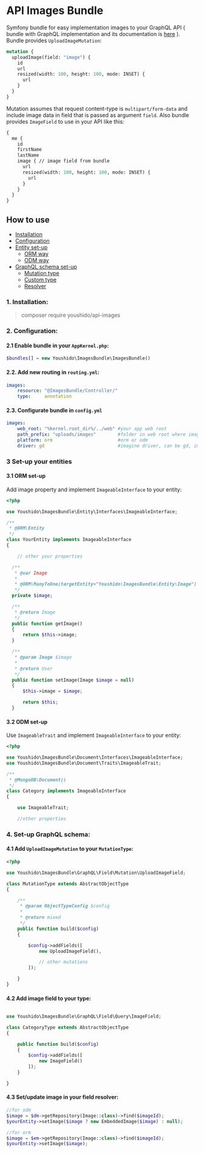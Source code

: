 # API Images Bundle

Symfony bundle for easy implementation images to your GraphQL API ( bundle with GraphQL implementation and its documentation is [here](https://github.com/Youshido/GraphQLBundle) ). Bundle provides `UploadImageMutation`:
``` graphql
mutation {
  uploadImage(field: "image") {
    id
    url
    resized(width: 100, height: 100, mode: INSET) {
      url
    }
  }
}

```

Mutation assumes that request content-type is `multipart/form-data` and include image data in field that is passed as argument `field`.
Also bundle provides `ImageField` to use in your API like this:
``` graphql
{
  me {
    id
    firstName
    lastName
    image { // image field from bundle
      url
      resized(width: 100, height: 100, mode: INSET) {
        url
      }
    }
  }
}

```

## How to use
* [Installation](#1-installation)
* [Configuration](#2-configuration)
* [Entity set-up](#3-set-up-your-entities)
  * [ORM way](#31-orm-set-up)
  * [ODM way](#31-odm-set-up)
* [GraphQL schema set-up](#4-set-up-graphql-schema)
  * [Mutation type](#41-add-uploadimagemutation-to-your-mutationtype)
  * [Custom type](#42-add-image-field-to-your-type)
  * [Resolver](#43-setupdate-image-in-your-field-resolver)

### 1. Installation:
> composer require youshido/api-images

### 2. Configuration:
#### 2.1 Enable bundle in your `AppKernel.php`:

``` php
$bundles[] = new Youshido\ImagesBundle\ImagesBundle()
```

#### 2.2. Add new routing in `routing.yml`:
``` yaml
images:
    resource: "@ImagesBundle/Controller/"
    type:     annotation

```

#### 2.3. Configurate bundle in `config.yml`
``` yaml
images:
    web_root: "%kernel.root_dir%/../web" #your app web root
    path_prefix: "uploads/images"        #folder in web root where images will be stored
    platform: orm                        #orm or odm
    driver: gd                           #imagine driver, can be gd, imagick or gmagick

```

### 3 Set-up your entities
#### 3.1 ORM set-up
Add image property and implement `ImageableInterface` to your entity:
```php
<?php

use Youshido\ImagesBundle\Entity\Interfaces\ImageableInterface;

/**
 * @ORM\Entity
 */
class YourEntity implements ImageableInterface
{

    // other your properties

  /**
   * @var Image
   *
   * @ORM\ManyToOne(targetEntity="Youshido\ImagesBundle\Entity\Image")
   */
  private $image;

  /**
   * @return Image
   */
  public function getImage()
  {
      return $this->image;
  }

  /**
   * @param Image $image
   *
   * @return User
   */
  public function setImage(Image $image = null)
  {
      $this->image = $image;

      return $this;
  }
```

#### 3.2 ODM set-up
Use `ImageableTrait` and implement `ImageableInterface` to your entity:
```php
<?php

use Youshido\ImagesBundle\Document\Interfaces\ImageableInterface;
use Youshido\ImagesBundle\Document\Traits\ImageableTrait;

/**
 * @MongoDB\Document()
 */
class Category implements ImageableInterface
{

    use ImageableTrait;

    //other properties
```

### 4. Set-up GraphQL schema:
#### 4.1 Add `UploadImageMutation` to your `MutationType`:
```php
<?php

use Youshido\ImagesBundle\GraphQL\Field\Mutation\UploadImageField;

class MutationType extends AbstractObjectType
{

    /**
     * @param ObjectTypeConfig $config
     *
     * @return mixed
     */
    public function build($config)
    {

        $config->addFields([
            new UploadImageField(),

            // other mutations
        ]);

    }
}

```

#### 4.2 Add image field to your type:
``` php

use Youshido\ImagesBundle\GraphQL\Field\Query\ImageField;

class CategoryType extends AbstractObjectType
{

    public function build($config)
    {
        $config->addFields([
            new ImageField()
        ]);
    }

}
```

#### 4.3 Set/update image in your field resolver:
``` php
//for odm
$image = $dm->getRepository(Image::class)->find($imageId);
$yourEntity->setImage($image ? new EmbeddedImage($image) : null);

//for orm
$image = $em->getRepository(Image::class)->find($imageId);
$yourEntity->setImage($image);
```
